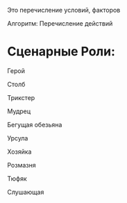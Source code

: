 

Это перечисление условий, факторов

  

Алгоритм: Перечисление действий

# Сценарные Роли:

Герой

Столб

Трикстер

Мудрец

Бегущая обезьяна

Урсула

Хозяйка

Розмазня

Тюфяк

Слушающая